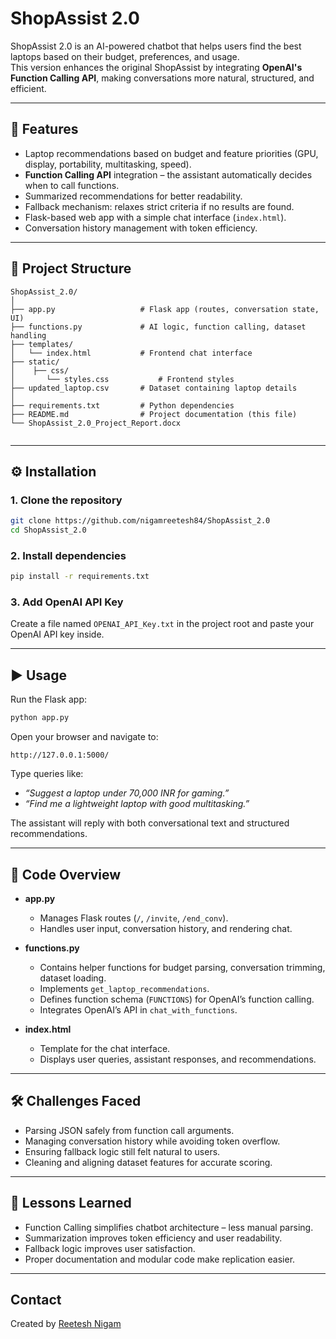 
# ShopAssist 2.0

ShopAssist 2.0 is an AI-powered chatbot that helps users find the best laptops based on their budget, preferences, and usage.  
This version enhances the original ShopAssist by integrating **OpenAI's Function Calling API**, making conversations more natural, structured, and efficient.

---

## 🚀 Features

- Laptop recommendations based on budget and feature priorities (GPU, display, portability, multitasking, speed).  
- **Function Calling API** integration – the assistant automatically decides when to call functions.  
- Summarized recommendations for better readability.  
- Fallback mechanism: relaxes strict criteria if no results are found.  
- Flask-based web app with a simple chat interface (`index.html`).  
- Conversation history management with token efficiency.

---

## 📂 Project Structure

```
ShopAssist_2.0/
│
├── app.py                   # Flask app (routes, conversation state, UI)
├── functions.py             # AI logic, function calling, dataset handling
├── templates/
│   └── index.html           # Frontend chat interface
├── static/
│    ├── css/
│       └── styles.css           # Frontend styles  
├── updated_laptop.csv       # Dataset containing laptop details
│
├── requirements.txt         # Python dependencies
├── README.md                # Project documentation (this file)
└── ShopAssist_2.0_Project_Report.docx
    
```

---

## ⚙️ Installation

### 1. Clone the repository
```bash
git clone https://github.com/nigamreetesh84/ShopAssist_2.0
cd ShopAssist_2.0
```

### 2. Install dependencies
```bash
pip install -r requirements.txt
```

### 3. Add OpenAI API Key
Create a file named `OPENAI_API_Key.txt` in the project root and paste your OpenAI API key inside.

---

## ▶️ Usage

Run the Flask app:

```bash
python app.py
```

Open your browser and navigate to:
```
http://127.0.0.1:5000/
```

Type queries like:
- *“Suggest a laptop under 70,000 INR for gaming.”*  
- *“Find me a lightweight laptop with good multitasking.”*  

The assistant will reply with both conversational text and structured recommendations.

---

## 📘 Code Overview

- **app.py**  
  - Manages Flask routes (`/`, `/invite`, `/end_conv`).  
  - Handles user input, conversation history, and rendering chat.  

- **functions.py**  
  - Contains helper functions for budget parsing, conversation trimming, dataset loading.  
  - Implements `get_laptop_recommendations`.  
  - Defines function schema (`FUNCTIONS`) for OpenAI’s function calling.  
  - Integrates OpenAI’s API in `chat_with_functions`.  

- **index.html**  
  - Template for the chat interface.  
  - Displays user queries, assistant responses, and recommendations.  

---

## 🛠 Challenges Faced

- Parsing JSON safely from function call arguments.  
- Managing conversation history while avoiding token overflow.  
- Ensuring fallback logic still felt natural to users.  
- Cleaning and aligning dataset features for accurate scoring.  

---

## 🎯 Lessons Learned

- Function Calling simplifies chatbot architecture – less manual parsing.  
- Summarization improves token efficiency and user readability.  
- Fallback logic improves user satisfaction.  
- Proper documentation and modular code make replication easier.  

---

## Contact

Created by [Reetesh Nigam](https://github.com/nigamreetesh84)



